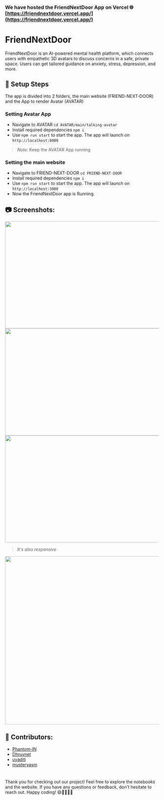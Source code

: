 
### We have hosted the FriendNextDoor App on Vercel 🌐 [https://friendnextdoor.vercel.app/](https://friendnextdoor.vercel.app/)

# FriendNextDoor 
FriendNextDoor is an AI-powered mental health platform, which connects users with empathetic 3D avatars to discuss concerns in a safe, private space. Users can get tailored guidance on anxiety, stress, depression, and more.

## 📂 Setup Steps
The app is divided into 2 folders, the main website (FRIEND-NEXT-DOOR) and the App to render Avatar (AVATAR)

### Setting Avatar App
- Navigate to AVATAR ` cd AVATAR/main/talking-avatar `
- Install required dependencies ` npm i `
- Use ` npm run start ` to start the app. The app will launch on ` http://localhost:8000 `

> *Note:*
> Keep the AVATAR App running

### Setting the main website
- Navigate to FRIEND-NEXT-DOOR ` cd FRIEND-NEXT-DOOR `
- Install required dependencies ` npm i `
- Use ` npm run start ` to start the app. The app will launch on ` http://localhost:3000 `
- Now the FriendNextDoor app is Running.

## 📷 Screenshots:
<img width="550" height="350" src="https://github.com/Dhruvnet/MentalHealthAIfriend/assets/123584784/fb771cb1-ee5d-4252-ad90-4ca9b94bcf92">
<img width="550" height="350" src="https://github.com/Dhruvnet/MentalHealthAIfriend/assets/123584784/52239d09-3313-4046-ade9-223aca692f2f">
<img width="550" height="350" src="https://github.com/Dhruvnet/MentalHealthAIfriend/assets/123584784/8e43ddcd-8cd9-47f3-b4a3-4cf320163012">
 
 > *It's also responsive*
<img width="auto" height="550" src="https://github.com/Dhruvnet/MentalHealthAIfriend/assets/123584784/66ef8ef0-26af-4474-8fba-bc7542c3dd77">

## 👥 Contributors:
- [Phantom-IN](https://github.com/Phantom-IN)
- [Dhruvnet](https://github.com/Dhruvnet)
- [uyaditi](https://github.com/uyaditi)
- [musteryasm](https://github.com/musteryasm)

#
Thank you for checking out our project! Feel free to explore the notebooks and the website. If you have any questions or feedback, don't hesitate to reach out. Happy coding! 😄👨‍💻👩‍💻


